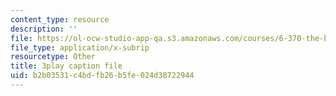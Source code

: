 ```yaml
---
content_type: resource
description: ''
file: https://ol-ocw-studio-app-qa.s3.amazonaws.com/courses/6-370-the-battlecode-programming-competition-january-iap-2013/b2b03531c4bdfb26b5fe024d38722944_BLExWo9Empk.srt
file_type: application/x-subrip
resourcetype: Other
title: 3play caption file
uid: b2b03531-c4bd-fb26-b5fe-024d38722944
---
```

